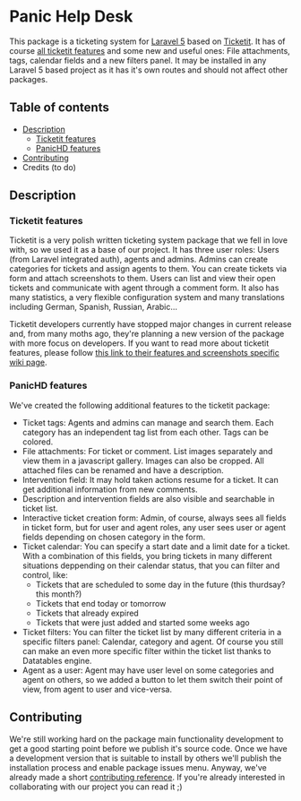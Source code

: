 # Panic Help Desk
This package is a ticketing system for [Laravel 5](https://laravel.com/) based on [Ticketit](https://github.com/thekordy/ticketit). It has of course [all ticketit features](https://github.com/thekordy/ticketit/wiki/v0.2-Features) and some new and useful ones: File attachments, tags, calendar fields and a new filters panel. It may be installed in any Laravel 5 based project as it has it's own routes and should not affect other packages.

## Table of contents

* [Description](#description)
  + [Ticketit features](#ticketit-features)
  + [PanicHD features](#panichd-features)
* [Contributing](#contributing)
* Credits (to do)

## Description
### Ticketit features
Ticketit is a very polish written ticketing system package that we fell in love with, so we used it as a base of our project. It has three user roles: Users (from Laravel integrated auth), agents and admins. Admins can create categories for tickets and assign agents to them. You can create tickets via form and attach screenshots to them. Users can list and view their open tickets and communicate with agent through a comment form. It also has many statistics, a very flexible configuration system and many translations including German, Spanish, Russian, Arabic...

Ticketit developers currently have stopped major changes in current release and, from many moths ago, they're planning a new version of the package with more focus on developers. If you want to read more about ticketit features, please follow [this link to their features and screenshots specific wiki page](https://github.com/thekordy/ticketit/wiki/v0.2-Features).

### PanicHD features
We've created the following additional features to the ticketit package:
* Ticket tags: Agents and admins can manage and search them. Each category has an independent tag list from each other. Tags can be colored.
* File attachments: For ticket or comment. List images separately and view them in a javascript gallery. Images can also be cropped. All attached files can be renamed and have a description.
* Intervention field: It may hold taken actions resume for a ticket. It can get additional information from new comments.
* Description and intervention fields are also visible and searchable in ticket list.
* Interactive ticket creation form: Admin, of course, always sees all fields in ticket form, but for user and agent roles, any user sees user or agent fields depending on chosen category in the form. 
* Ticket calendar: You can specify a start date and a limit date for a ticket. With a combination of this fields, you bring tickets in many different situations deppending on their calendar status, that you can filter and control, like:
  + Tickets that are scheduled to some day in the future (this thurdsay? this month?)
  + Tickets that end today or tomorrow
  + Tickets that already expired
  + Tickets that were just added and started some weeks ago
* Ticket filters: You can filter the ticket list by many different criteria in a specific filters panel: Calendar, category and agent. Of course you still can make an even more specific filter within the ticket list thanks to Datatables engine.
* Agent as a user: Agent may have user level on some categories and agent on others, so we added a button to let them switch their point of view, from agent to user and vice-versa.

## Contributing

We're still working hard on the package main functionality development to get a good starting point before we publish it's source code. Once we have a development version that is suitable to install by others we'll publish the installation process and enable package issues menu. Anyway, we've already made a short [contributing reference](CONTRIBUTING.md). If you're already interested in collaborating with our project you can read it ;)
